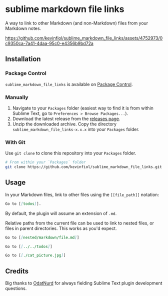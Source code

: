 # sublime markdown file links

A way to link to other Markdown (and non-Markdown) files from your Markdown notes.

https://github.com/kevinfiol/sublime_markdown_file_links/assets/4752973/0c9350ca-7a41-4daa-95c0-e4356b9bd72a

## Installation

### Package Control

`sublime_markdown_file_links` is available on [Package Control](https://packagecontrol.io/packages/sublime_markdown_file_links).

### Manually

1. Navigate to your `Packages` folder (easiest way to find it is from within Sublime Text, go to `Preferences > Browse Packages...`).
2. Download the latest release from the [releases page](https://github.com/kevinfiol/sublime_markdown_file_links/releases).
3. Unzip the downloaded archive. Copy the directory `sublime_markdown_file_links-x.x.x` into your `Packages` folder.

### With Git

Use `git clone` to clone this repository into your `Packages` folder.

```bash
# From within your `Packages` folder
git clone https://github.com/kevinfiol/sublime_markdown_file_links.git
```

## Usage

In your Markdown files, link to other files using the `[[file_path]]` notation:
```md
Go to [[todos]].
```
By default, the plugin will assume an extension of `.md`.

Relative paths from the current file can be used to link to nested files, or files in parent directories. This works as you'd expect.

```md
Go to [[nested/markdown/file.md]]

Go to [[../../todos]]

Go to [[./cat_picture.jpg]]
```

## Credits

Big thanks to [OdatNurd](https://github.com/OdatNurd) for always fielding Sublime Text plugin development questions.